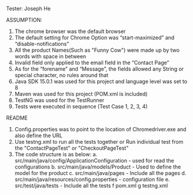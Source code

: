 Tester: Joseph He

ASSUMPTION: 

1.	The chrome browser was the default browser
2.	The default setting for Chrome Option was “start-maximized” and “disable-notifications”
3.	All the product Names(Such as "Funny Cow") were made up by two words with space in between 
4.	Invalid field only applied to the email field in the “Contact Page”
5.  As for the “forename” and “Message”, the fields allowed any String or special character, no rules around that
6.  Java SDK 15.0.1 was used for this project and language level was set to 8
7.  Maven was used for this project (POM.xml is included) 
8.  TestNG was used for the TestRunner
9.  Tests were executed in sequence (Test Case 1, 2, 3, 4)

README
1. Config.properties was to point to the location of Chromedriver.exe and also define the URL
2. Use testng.xml to run all the tests together or Run individual test from the "ContactPageTest" or "CheckoutPageTest"
3. The code structure is as below: 
a. src/main/java/config/ApplicationConfiguration - used for read the configurations
b. src/main/java/models/Product - Used to define the model for the product
c. src/main/java/pages          - Include all the pages
d. src/main/java/resources/config.properties - configuration file
e. src/test/java/tests           - Include all the tests
f pom.xml 
g testng.xml  

